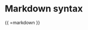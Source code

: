 <!-- ======================================================================
--- Search engine
title:          Markdown syntax
keywords:       markdown, syntax
description:    Markdown syntax in md-site-engine.
--- Menu system
order:          10
text:           Markdown syntax
hidden:         false
umbel:          false
--- Page properties
id:             
document:       
layout:         layout-2-left
$-left:         #side-menu
searchable:     true
--- Side menu
side-menu-root:     /documentation
side-menu-header:   Documentation
side-menu-top:      Introduction
side-menu-depth:    2
======================================================================= -->

# Markdown syntax

{{ =markdown }}
